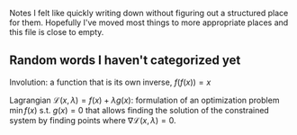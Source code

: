 Notes I felt like quickly writing down without figuring out a structured place for them.
Hopefully I've moved most things to more appropriate places and this file is close to empty.

## Random words I haven't categorized yet

Involution: a function that is its own inverse, $f(f(x)) = x$

Lagrangian $\mathcal{L}(x, \lambda) = f(x) + \lambda g(x)$: formulation of an optimization problem
$\min f(x) \text{ s.t. } g(x) = 0$ that allows finding the solution of the constrained system
by finding points where $\nabla \mathcal{L}(x, \lambda) = 0$.
